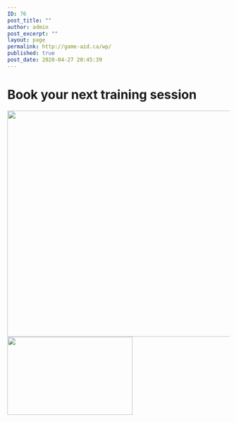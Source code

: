 ```yaml
---
ID: 76
post_title: ""
author: admin
post_excerpt: ""
layout: page
permalink: http://game-aid.ca/wp/
published: true
post_date: 2020-04-27 20:45:39
---
```

<h1>Book your next training session</h1>
<img src="http://game-aid.ca/wp/wp-content/uploads/2020/04/gaming-dt.jpg" sizes="(max-width: 770px) 100vw, 770px" srcset="http://game-aid.ca/wp/wp-content/uploads/2020/04/gaming-dt.jpg 800w, http://game-aid.ca/wp/wp-content/uploads/2020/04/gaming-dt-300x200.jpg 300w, http://game-aid.ca/wp/wp-content/uploads/2020/04/gaming-dt-768x512.jpg 768w, http://game-aid.ca/wp/wp-content/uploads/2020/04/gaming-dt-600x400.jpg 600w" alt="" width="770" height="513" />
<img src="http://game-aid.ca/wp/wp-content/uploads/2020/04/download.jpg" alt="" width="284" height="177" />